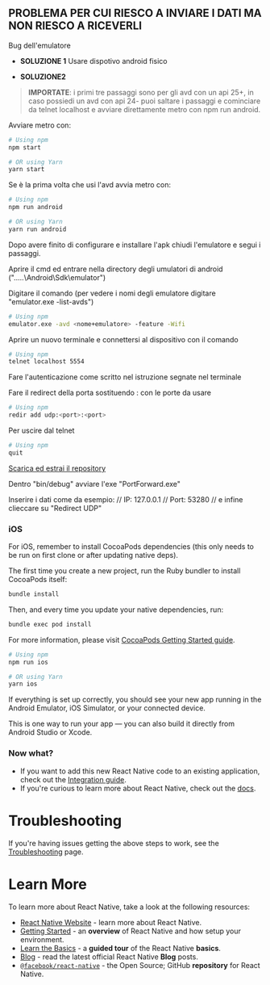 ##  PROBLEMA PER CUI RIESCO A INVIARE I DATI MA NON RIESCO A RICEVERLI
Bug dell'emulatore

- **SOLUZIONE 1**
Usare dispotivo android fisico

- **SOLUZIONE2**
> **IMPORTATE**: i primi tre passaggi sono per gli avd con un api 25+, in caso possiedi un avd con api 24- puoi saltare i passaggi e cominciare da telnet localhost e avviare direttamente metro con npm run android.

Avviare metro con:

```sh
# Using npm
npm start 

# OR using Yarn
yarn start
```
Se è la prima volta che usi l'avd avvia metro con: 

```sh
# Using npm
npm run android 

# OR using Yarn
yarn run android
```

Dopo avere finito di configurare e installare l'apk chiudi l'emulatore e segui i passaggi.

Aprire il cmd ed entrare nella directory degli umulatori di android (".....\Android\Sdk\emulator")

Digitare il comando (per vedere i nomi degli emulatore digitare "emulator.exe -list-avds")

```sh
# Using npm
emulator.exe -avd <nome+emulatore> -feature -Wifi
```
Aprire un nuovo terminale e connettersi al dispositivo con il comando

```sh
# Using npm
telnet localhost 5554
```
Fare l'autenticazione come scritto nel istruzione segnate nel terminale

Fare il redirect della porta sostituendo <port>:<port> con le porte da usare

```sh
# Using npm
redir add udp:<port>:<port>
```

Per uscire dal telnet

```sh
# Using npm
quit
```

[Scarica ed estrai il repository](https://github.com/danidis91/Port-forward-UDP)

Dentro "bin/debug" avviare l'exe "PortForward.exe"

Inserire i dati come da esempio:
//    IP: 127.0.0.1
//    Port: 53280
//    e infine clieccare su "Redirect UDP"


### iOS

For iOS, remember to install CocoaPods dependencies (this only needs to be run on first clone or after updating native deps).

The first time you create a new project, run the Ruby bundler to install CocoaPods itself:

```sh
bundle install
```

Then, and every time you update your native dependencies, run:

```sh
bundle exec pod install
```

For more information, please visit [CocoaPods Getting Started guide](https://guides.cocoapods.org/using/getting-started.html).

```sh
# Using npm
npm run ios

# OR using Yarn
yarn ios
```

If everything is set up correctly, you should see your new app running in the Android Emulator, iOS Simulator, or your connected device.

This is one way to run your app — you can also build it directly from Android Studio or Xcode.

### Now what?

- If you want to add this new React Native code to an existing application, check out the [Integration guide](https://reactnative.dev/docs/integration-with-existing-apps).
- If you're curious to learn more about React Native, check out the [docs](https://reactnative.dev/docs/getting-started).

# Troubleshooting

If you're having issues getting the above steps to work, see the [Troubleshooting](https://reactnative.dev/docs/troubleshooting) page.

# Learn More

To learn more about React Native, take a look at the following resources:

- [React Native Website](https://reactnative.dev) - learn more about React Native.
- [Getting Started](https://reactnative.dev/docs/environment-setup) - an **overview** of React Native and how setup your environment.
- [Learn the Basics](https://reactnative.dev/docs/getting-started) - a **guided tour** of the React Native **basics**.
- [Blog](https://reactnative.dev/blog) - read the latest official React Native **Blog** posts.
- [`@facebook/react-native`](https://github.com/facebook/react-native) - the Open Source; GitHub **repository** for React Native.
